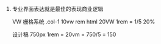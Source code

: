 1. 专业界面表达就是最佳的表现商业逻辑

    VW 栅格系统
    .col-1 10vw
    rem html 20VW   1rem = 1/5 20%

    设计稿 750px 1rem = 20vm = 750/5 = 150
